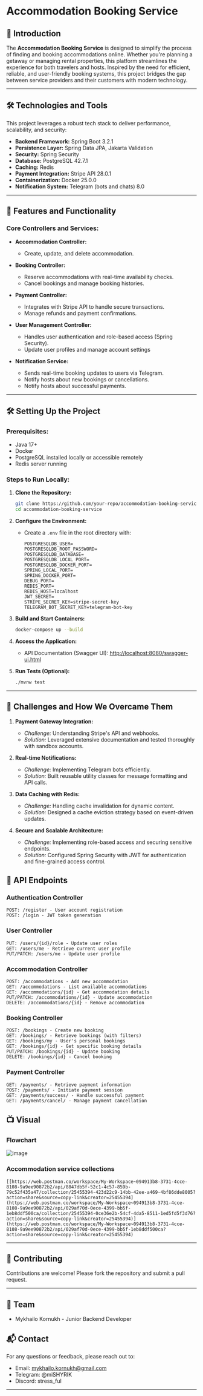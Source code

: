 
# Accommodation Booking Service  

## 🌟 Introduction  
The **Accommodation Booking Service** is designed to simplify the process of finding and booking accommodations online. Whether you're planning a getaway or managing rental properties, this platform streamlines the experience for both travelers and hosts. Inspired by the need for efficient, reliable, and user-friendly booking systems, this project bridges the gap between service providers and their customers with modern technology.  

---

## 🛠️ Technologies and Tools  

This project leverages a robust tech stack to deliver performance, scalability, and security:  
- **Backend Framework:** Spring Boot 3.2.1
- **Persistence Layer:** Spring Data JPA, Jakarta Validation 
- **Security:** Spring Security
- **Database:** PostgreSQL 42.7.1
- **Caching:** Redis
- **Payment Integration:** Stripe API 28.0.1
- **Containerization:** Docker 25.0.0
- **Notification System:** Telegram (bots and chats) 8.0

---

## 🚀 Features and Functionality  

### Core Controllers and Services:  
- **Accommodation Controller:**  
  - Create, update, and delete accommodation.   

- **Booking Controller:**  
  - Reserve accommodations with real-time availability checks.  
  - Cancel bookings and manage booking histories.  

- **Payment Controller:**  
  - Integrates with Stripe API to handle secure transactions.  
  - Manage refunds and payment confirmations.
  
- **User Management Controller:**  
  - Handles user authentication and role-based access (Spring Security).  
  - Update user profiles and manage account settings
  
- **Notification Service:**  
  - Sends real-time booking updates to users via Telegram.  
  - Notify hosts about new bookings or cancellations.
  - Notify hosts about successful payments.
 
---

## 🛠️ Setting Up the Project  

### Prerequisites:  
- Java 17+  
- Docker  
- PostgreSQL installed locally or accessible remotely  
- Redis server running  

### Steps to Run Locally:  
1. **Clone the Repository:**  
   ```bash  
   git clone https://github.com/your-repo/accommodation-booking-service.git  
   cd accommodation-booking-service  
   ```  

2. **Configure the Environment:**  
   - Create a `.env` file in the root directory with:  
     ```dotenv  
     POSTGRESQLDB_USER=
     POSTGRESQLDB_ROOT_PASSWORD=
     POSTGRESQLDB_DATABASE=
     POSTGRESQLDB_LOCAL_PORT=
     POSTGRESQLDB_DOCKER_PORT=
     SPRING_LOCAL_PORT=
     SPRING_DOCKER_PORT=
     DEBUG_PORT=
     REDIS_PORT=
     REDIS_HOST=localhost
     JWT_SECRET=
     STRIPE_SECRET_KEY=stripe-secret-key
     TELEGRAM_BOT_SECRET_KEY=telegram-bot-key
     ```  

3. **Build and Start Containers:**  
   ```bash  
   docker-compose up --build  
   ```  

4. **Access the Application:**  
   - API Documentation (Swagger UI): [http://localhost:8080/swagger-ui.html](http://localhost:8080/swagger-ui.html)  

5. **Run Tests (Optional):**  
   ```bash  
   ./mvnw test  
   ```  

---

## 🎯 Challenges and How We Overcame Them  

1. **Payment Gateway Integration:**  
   - *Challenge:* Understanding Stripe's API and webhooks.  
   - *Solution:* Leveraged extensive documentation and tested thoroughly with sandbox accounts.  

2. **Real-time Notifications:**  
   - *Challenge:* Implementing Telegram bots efficiently.  
   - *Solution:* Built reusable utility classes for message formatting and API calls.  

3. **Data Caching with Redis:**  
   - *Challenge:* Handling cache invalidation for dynamic content.  
   - *Solution:* Designed a cache eviction strategy based on event-driven updates.  

4. **Secure and Scalable Architecture:**  
   - *Challenge:* Implementing role-based access and securing sensitive endpoints.  
   - *Solution:* Configured Spring Security with JWT for authentication and fine-grained access control.

## 📝 API Endpoints

### Authentication Controller
```
POST: /register - User account registration
POST: /login - JWT token generation
```
### User Controller
```
PUT: /users/{id}/role - Update user roles
GET: /users/me - Retrieve current user profile
PUT/PATCH: /users/me - Update user profile
```
### Accommodation Controller
```
POST: /accommodations - Add new accommodation
GET: /accommodations - List available accommodations
GET: /accommodations/{id} - Get accommodation details
PUT/PATCH: /accommodations/{id} - Update accommodation
DELETE: /accommodations/{id} - Remove accommodation
```
### Booking Controller
```
POST: /bookings - Create new booking
GET: /bookings/ - Retrieve bookings (with filters)
GET: /bookings/my - User's personal bookings
GET: /bookings/{id} - Get specific booking details
PUT/PATCH: /bookings/{id} - Update booking
DELETE: /bookings/{id} - Cancel booking
```
### Payment Controller
```
GET: /payments/ - Retrieve payment information
POST: /payments/ - Initiate payment session
GET: /payments/success/ - Handle successful payment
GET: /payments/cancel/ - Manage payment cancellation
```
## 📺 Visual 
### Flowchart 

![image](https://github.com/user-attachments/assets/3277fd40-9970-4db9-901c-bf85da8487b0)

### Accommodation service collections 
```
[[https://web.postman.co/workspace/My-Workspace~094913b8-3731-4cce-8108-9a9ee90872b2/api/8847db5f-52c1-4c57-859b-79c52f435a47/collection/25455394-423d22c9-14bb-42ee-a469-4bf86dde8005?action=share&source=copy-link&creator=25455394](https://web.postman.co/workspace/My-Workspace~094913b8-3731-4cce-8108-9a9ee90872b2/api/029af70d-0ece-4399-bb5f-1eb8ddf500ca/collection/25455394-0ce36e2b-54cf-4da5-8511-1ed5fd5f3d76?action=share&source=copy-link&creator=25455394)](https://web.postman.co/workspace/My-Workspace~094913b8-3731-4cce-8108-9a9ee90872b2/api/029af70d-0ece-4399-bb5f-1eb8ddf500ca?action=share&source=copy-link&creator=25455394)
```
---

## 🤝 Contributing  

Contributions are welcome! Please fork the repository and submit a pull request.  

---
## 👥 Team
- Mykhailo Kornukh - Junior Backend Developer

## 📬 Contact
For any questions or feedback, please reach out to:
- Email: mykhailo.kornukh@gmail.com
- Telegram: @miSHYRIK
- Discord: stress_ful
---
